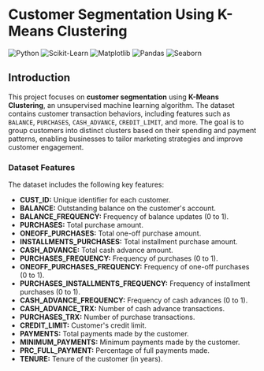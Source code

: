 # Customer Segmentation Using K-Means Clustering

![Python](https://img.shields.io/badge/Python-3.8%2B-blue)
![Scikit-Learn](https://img.shields.io/badge/Scikit--Learn-1.0%2B-orange)
![Matplotlib](https://img.shields.io/badge/Matplotlib-3.0%2B-green)
![Pandas](https://img.shields.io/badge/Pandas-1.0%2B-red)
![Seaborn](https://img.shields.io/badge/Seaborn-0.11%2B-yellow)

## Introduction

This project focuses on **customer segmentation** using **K-Means Clustering**, an unsupervised machine learning algorithm. The dataset contains customer transaction behaviors, including features such as `BALANCE`, `PURCHASES`, `CASH_ADVANCE`, `CREDIT_LIMIT`, and more. The goal is to group customers into distinct clusters based on their spending and payment patterns, enabling businesses to tailor marketing strategies and improve customer engagement.

### Dataset Features
The dataset includes the following key features:
- **CUST_ID:** Unique identifier for each customer.
- **BALANCE:** Outstanding balance on the customer's account.
- **BALANCE_FREQUENCY:** Frequency of balance updates (0 to 1).
- **PURCHASES:** Total purchase amount.
- **ONEOFF_PURCHASES:** Total one-off purchase amount.
- **INSTALLMENTS_PURCHASES:** Total installment purchase amount.
- **CASH_ADVANCE:** Total cash advance amount.
- **PURCHASES_FREQUENCY:** Frequency of purchases (0 to 1).
- **ONEOFF_PURCHASES_FREQUENCY:** Frequency of one-off purchases (0 to 1).
- **PURCHASES_INSTALLMENTS_FREQUENCY:** Frequency of installment purchases (0 to 1).
- **CASH_ADVANCE_FREQUENCY:** Frequency of cash advances (0 to 1).
- **CASH_ADVANCE_TRX:** Number of cash advance transactions.
- **PURCHASES_TRX:** Number of purchase transactions.
- **CREDIT_LIMIT:** Customer's credit limit.
- **PAYMENTS:** Total payments made by the customer.
- **MINIMUM_PAYMENTS:** Minimum payments made by the customer.
- **PRC_FULL_PAYMENT:** Percentage of full payments made.
- **TENURE:** Tenure of the customer (in years).
